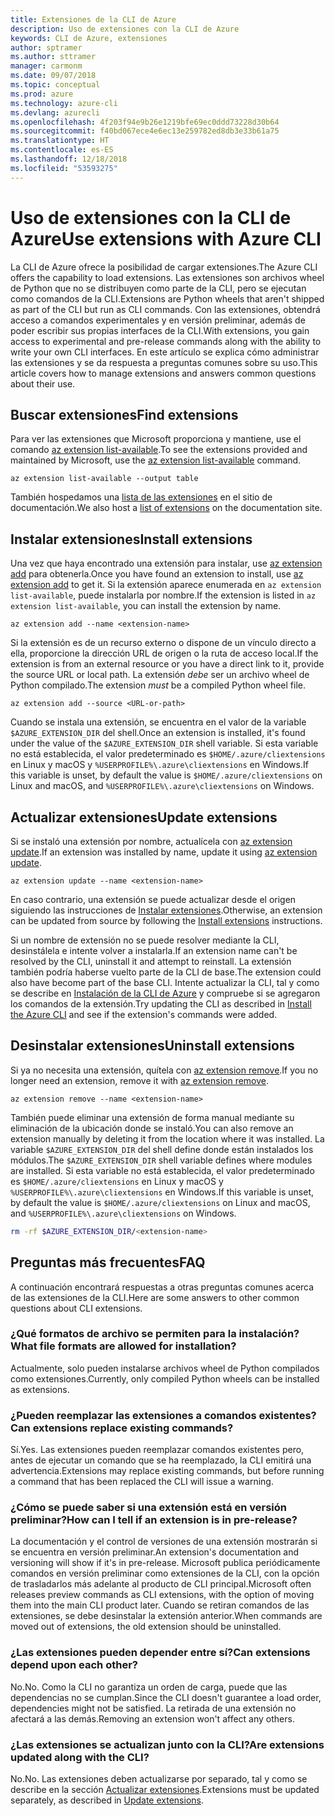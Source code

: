 ```yaml
---
title: Extensiones de la CLI de Azure
description: Uso de extensiones con la CLI de Azure
keywords: CLI de Azure, extensiones
author: sptramer
ms.author: sttramer
manager: carmonm
ms.date: 09/07/2018
ms.topic: conceptual
ms.prod: azure
ms.technology: azure-cli
ms.devlang: azurecli
ms.openlocfilehash: 4f203f94e9b26e1219bfe69ec0ddd73228d30b64
ms.sourcegitcommit: f40bd067ece4e6ec13e259782ed8db3e33b61a75
ms.translationtype: HT
ms.contentlocale: es-ES
ms.lasthandoff: 12/18/2018
ms.locfileid: "53593275"
---
```

# <a name="use-extensions-with-azure-cli"></a><span data-ttu-id="e41b1-104">Uso de extensiones con la CLI de Azure</span><span class="sxs-lookup"><span data-stu-id="e41b1-104">Use extensions with Azure CLI</span></span> 

<span data-ttu-id="e41b1-105">La CLI de Azure ofrece la posibilidad de cargar extensiones.</span><span class="sxs-lookup"><span data-stu-id="e41b1-105">The Azure CLI offers the capability to load extensions.</span></span> <span data-ttu-id="e41b1-106">Las extensiones son archivos wheel de Python que no se distribuyen como parte de la CLI, pero se ejecutan como comandos de la CLI.</span><span class="sxs-lookup"><span data-stu-id="e41b1-106">Extensions are Python wheels that aren't shipped as part of the CLI but run as CLI commands.</span></span>
<span data-ttu-id="e41b1-107">Con las extensiones, obtendrá acceso a comandos experimentales y en versión preliminar, además de poder escribir sus propias interfaces de la CLI.</span><span class="sxs-lookup"><span data-stu-id="e41b1-107">With extensions, you gain access to experimental and pre-release commands along with the ability to write your own CLI interfaces.</span></span> <span data-ttu-id="e41b1-108">En este artículo se explica cómo administrar las extensiones y se da respuesta a preguntas comunes sobre su uso.</span><span class="sxs-lookup"><span data-stu-id="e41b1-108">This article covers how to manage extensions and answers common questions about their use.</span></span>

## <a name="find-extensions"></a><span data-ttu-id="e41b1-109">Buscar extensiones</span><span class="sxs-lookup"><span data-stu-id="e41b1-109">Find extensions</span></span>

<span data-ttu-id="e41b1-110">Para ver las extensiones que Microsoft proporciona y mantiene, use el comando [az extension list-available](/cli/azure/extension#az-extension-list-available).</span><span class="sxs-lookup"><span data-stu-id="e41b1-110">To see the extensions provided and maintained by Microsoft, use the [az extension list-available](/cli/azure/extension#az-extension-list-available) command.</span></span>

```azurecli-interactive
az extension list-available --output table
```

<span data-ttu-id="e41b1-111">También hospedamos una [lista de las extensiones](azure-cli-extensions-list.md) en el sitio de documentación.</span><span class="sxs-lookup"><span data-stu-id="e41b1-111">We also host a [list of extensions](azure-cli-extensions-list.md) on the documentation site.</span></span>

## <a name="install-extensions"></a><span data-ttu-id="e41b1-112">Instalar extensiones</span><span class="sxs-lookup"><span data-stu-id="e41b1-112">Install extensions</span></span>

<span data-ttu-id="e41b1-113">Una vez que haya encontrado una extensión para instalar, use [az extension add](https://docs.microsoft.com/cli/azure/extension#az-extension-add) para obtenerla.</span><span class="sxs-lookup"><span data-stu-id="e41b1-113">Once you have found an extension to install, use [az extension add](https://docs.microsoft.com/cli/azure/extension#az-extension-add) to get it.</span></span> <span data-ttu-id="e41b1-114">Si la extensión aparece enumerada en `az extension list-available`, puede instalarla por nombre.</span><span class="sxs-lookup"><span data-stu-id="e41b1-114">If the extension is listed in `az extension list-available`, you can install the extension by name.</span></span>

```azurecli-interactive
az extension add --name <extension-name>
```

<span data-ttu-id="e41b1-115">Si la extensión es de un recurso externo o dispone de un vínculo directo a ella, proporcione la dirección URL de origen o la ruta de acceso local.</span><span class="sxs-lookup"><span data-stu-id="e41b1-115">If the extension is from an external resource or you have a direct link to it, provide the source URL or local path.</span></span> <span data-ttu-id="e41b1-116">La extensión _debe_ ser un archivo wheel de Python compilado.</span><span class="sxs-lookup"><span data-stu-id="e41b1-116">The extension _must_ be a compiled Python wheel file.</span></span>

```azurecli-interactive
az extension add --source <URL-or-path>
```

<span data-ttu-id="e41b1-117">Cuando se instala una extensión, se encuentra en el valor de la variable `$AZURE_EXTENSION_DIR` del shell.</span><span class="sxs-lookup"><span data-stu-id="e41b1-117">Once an extension is installed, it's found under the value of the `$AZURE_EXTENSION_DIR` shell variable.</span></span> <span data-ttu-id="e41b1-118">Si esta variable no está establecida, el valor predeterminado es `$HOME/.azure/cliextensions` en Linux y macOS y `%USERPROFILE%\.azure\cliextensions` en Windows.</span><span class="sxs-lookup"><span data-stu-id="e41b1-118">If this variable is unset, by default the value is `$HOME/.azure/cliextensions` on Linux and macOS, and `%USERPROFILE%\.azure\cliextensions` on Windows.</span></span>

## <a name="update-extensions"></a><span data-ttu-id="e41b1-119">Actualizar extensiones</span><span class="sxs-lookup"><span data-stu-id="e41b1-119">Update extensions</span></span>

<span data-ttu-id="e41b1-120">Si se instaló una extensión por nombre, actualícela con [az extension update](https://docs.microsoft.com/cli/azure/extension#az-extension-update).</span><span class="sxs-lookup"><span data-stu-id="e41b1-120">If an extension was installed by name, update it using [az extension update](https://docs.microsoft.com/cli/azure/extension#az-extension-update).</span></span>

```azurecli-interactive
az extension update --name <extension-name>
```

<span data-ttu-id="e41b1-121">En caso contrario, una extensión se puede actualizar desde el origen siguiendo las instrucciones de [Instalar extensiones](#install-extensions).</span><span class="sxs-lookup"><span data-stu-id="e41b1-121">Otherwise, an extension can be updated from source by following the [Install extensions](#install-extensions) instructions.</span></span>

<span data-ttu-id="e41b1-122">Si un nombre de extensión no se puede resolver mediante la CLI, desinstálela e intente volver a instalarla.</span><span class="sxs-lookup"><span data-stu-id="e41b1-122">If an extension name can't be resolved by the CLI, uninstall it and attempt to reinstall.</span></span> <span data-ttu-id="e41b1-123">La extensión también podría haberse vuelto parte de la CLI de base.</span><span class="sxs-lookup"><span data-stu-id="e41b1-123">The extension could also have become part of the base CLI.</span></span>
<span data-ttu-id="e41b1-124">Intente actualizar la CLI, tal y como se describe en [Instalación de la CLI de Azure](install-azure-cli.md) y compruebe si se agregaron los comandos de la extensión.</span><span class="sxs-lookup"><span data-stu-id="e41b1-124">Try updating the CLI as described in [Install the Azure CLI](install-azure-cli.md) and see if the extension's commands were added.</span></span>

## <a name="uninstall-extensions"></a><span data-ttu-id="e41b1-125">Desinstalar extensiones</span><span class="sxs-lookup"><span data-stu-id="e41b1-125">Uninstall extensions</span></span>

<span data-ttu-id="e41b1-126">Si ya no necesita una extensión, quítela con [az extension remove](https://docs.microsoft.com/cli/azure/extension#az-extension-remove).</span><span class="sxs-lookup"><span data-stu-id="e41b1-126">If you no longer need an extension, remove it with [az extension remove](https://docs.microsoft.com/cli/azure/extension#az-extension-remove).</span></span>

```azurecli-interactive
az extension remove --name <extension-name>
```

<span data-ttu-id="e41b1-127">También puede eliminar una extensión de forma manual mediante su eliminación de la ubicación donde se instaló.</span><span class="sxs-lookup"><span data-stu-id="e41b1-127">You can also remove an extension manually by deleting it from the location where it was installed.</span></span> <span data-ttu-id="e41b1-128">La variable `$AZURE_EXTENSION_DIR` del shell define donde están instalados los módulos.</span><span class="sxs-lookup"><span data-stu-id="e41b1-128">The `$AZURE_EXTENSION_DIR` shell variable defines where modules are installed.</span></span>
<span data-ttu-id="e41b1-129">Si esta variable no está establecida, el valor predeterminado es `$HOME/.azure/cliextensions` en Linux y macOS y `%USERPROFILE%\.azure\cliextensions` en Windows.</span><span class="sxs-lookup"><span data-stu-id="e41b1-129">If this variable is unset, by default the value is `$HOME/.azure/cliextensions` on Linux and macOS, and `%USERPROFILE%\.azure\cliextensions` on Windows.</span></span>

```bash
rm -rf $AZURE_EXTENSION_DIR/<extension-name>
```

## <a name="faq"></a><span data-ttu-id="e41b1-130">Preguntas más frecuentes</span><span class="sxs-lookup"><span data-stu-id="e41b1-130">FAQ</span></span>

<span data-ttu-id="e41b1-131">A continuación encontrará respuestas a otras preguntas comunes acerca de las extensiones de la CLI.</span><span class="sxs-lookup"><span data-stu-id="e41b1-131">Here are some answers to other common questions about CLI extensions.</span></span>

### <a name="what-file-formats-are-allowed-for-installation"></a><span data-ttu-id="e41b1-132">¿Qué formatos de archivo se permiten para la instalación?</span><span class="sxs-lookup"><span data-stu-id="e41b1-132">What file formats are allowed for installation?</span></span>

<span data-ttu-id="e41b1-133">Actualmente, solo pueden instalarse archivos wheel de Python compilados como extensiones.</span><span class="sxs-lookup"><span data-stu-id="e41b1-133">Currently, only compiled Python wheels can be installed as extensions.</span></span>

### <a name="can-extensions-replace-existing-commands"></a><span data-ttu-id="e41b1-134">¿Pueden reemplazar las extensiones a comandos existentes?</span><span class="sxs-lookup"><span data-stu-id="e41b1-134">Can extensions replace existing commands?</span></span>

<span data-ttu-id="e41b1-135">Sí.</span><span class="sxs-lookup"><span data-stu-id="e41b1-135">Yes.</span></span> <span data-ttu-id="e41b1-136">Las extensiones pueden reemplazar comandos existentes pero, antes de ejecutar un comando que se ha reemplazado, la CLI emitirá una advertencia.</span><span class="sxs-lookup"><span data-stu-id="e41b1-136">Extensions may replace existing commands, but before running a command that has been replaced the CLI will issue a warning.</span></span>

### <a name="how-can-i-tell-if-an-extension-is-in-pre-release"></a><span data-ttu-id="e41b1-137">¿Cómo se puede saber si una extensión está en versión preliminar?</span><span class="sxs-lookup"><span data-stu-id="e41b1-137">How can I tell if an extension is in pre-release?</span></span>

<span data-ttu-id="e41b1-138">La documentación y el control de versiones de una extensión mostrarán si se encuentra en versión preliminar.</span><span class="sxs-lookup"><span data-stu-id="e41b1-138">An extension's documentation and versioning will show if it's in pre-release.</span></span> <span data-ttu-id="e41b1-139">Microsoft publica periódicamente comandos en versión preliminar como extensiones de la CLI, con la opción de trasladarlos más adelante al producto de CLI principal.</span><span class="sxs-lookup"><span data-stu-id="e41b1-139">Microsoft often releases preview commands as CLI extensions, with the option of moving them into the main CLI product later.</span></span> <span data-ttu-id="e41b1-140">Cuando se retiran comandos de las extensiones, se debe desinstalar la extensión anterior.</span><span class="sxs-lookup"><span data-stu-id="e41b1-140">When commands are moved out of extensions, the old extension should be uninstalled.</span></span> 

### <a name="can-extensions-depend-upon-each-other"></a><span data-ttu-id="e41b1-141">¿Las extensiones pueden depender entre sí?</span><span class="sxs-lookup"><span data-stu-id="e41b1-141">Can extensions depend upon each other?</span></span>

<span data-ttu-id="e41b1-142"> No.</span><span class="sxs-lookup"><span data-stu-id="e41b1-142">No.</span></span> <span data-ttu-id="e41b1-143">Como la CLI no garantiza un orden de carga, puede que las dependencias no se cumplan.</span><span class="sxs-lookup"><span data-stu-id="e41b1-143">Since the CLI doesn't guarantee a load order, dependencies might not be satisfied.</span></span> <span data-ttu-id="e41b1-144">La retirada de una extensión no afectará a las demás.</span><span class="sxs-lookup"><span data-stu-id="e41b1-144">Removing an extension won't affect any others.</span></span>

### <a name="are-extensions-updated-along-with-the-cli"></a><span data-ttu-id="e41b1-145">¿Las extensiones se actualizan junto con la CLI?</span><span class="sxs-lookup"><span data-stu-id="e41b1-145">Are extensions updated along with the CLI?</span></span>

<span data-ttu-id="e41b1-146"> No.</span><span class="sxs-lookup"><span data-stu-id="e41b1-146">No.</span></span> <span data-ttu-id="e41b1-147">Las extensiones deben actualizarse por separado, tal y como se describe en la sección [Actualizar extensiones](#update-extensions).</span><span class="sxs-lookup"><span data-stu-id="e41b1-147">Extensions must be updated separately, as described in [Update extensions](#update-extensions).</span></span>
